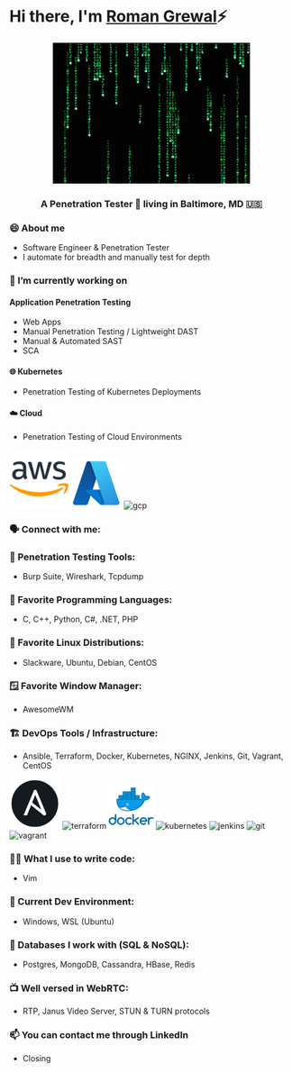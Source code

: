 <h1 align="left">
    Hi there, I'm <a href="https://www.linkedin.com/in/roman-grewal-99907b377/" target="_blank">Roman Grewal</a>⚡
</h1>

<!--
**romangrewal/romangrewal** is a ✨ _special_ ✨ repository because its `README.md` (this file) appears on your GitHub profile.

Here are some ideas to get you started:

- 🔭 I’m currently working on ...
- 🌱 I’m currently learning ...
- 👯 I’m looking to collaborate on ...
- 🤔 I’m looking for help with ...
- 💬 Ask me about ...
- 📫 How to reach me: ...
- 😄 Pronouns: ...
- ⚡ Fun fact: ...
-->
<p align="center">
  <img src="./img/matrix.gif" height="250dp" >
</p>
<h3 align="center">
A Penetration Tester 🤖 living in Baltimore, MD 🇺🇸
</h3>

### 😄 About me
- Software Engineer & Penetration Tester
- I automate for breadth and manually test for depth
  
### 🔭 I’m currently working on
#### Application Penetration Testing
- Web Apps
- Manual Penetration Testing / Lightweight DAST
- Manual & Automated SAST
- SCA
#### 🌐 Kubernetes
- Penetration Testing of Kubernetes Deployments
#### ☁️ Cloud
- Penetration Testing of Cloud Environments
<p align="left">
    <img src="https://raw.githubusercontent.com/devicons/devicon/master/icons/amazonwebservices/amazonwebservices-original-wordmark.svg" alt="aws" width="105" height="105"/>
    <img src="./img/Microsoft_Azure.svg.png" alt="azure" width="90" height="90"/>
    <img src="https://www.vectorlogo.zone/logos/google_cloud/google_cloud-icon.svg" alt="gcp" width="90" height="90"/>
</p>

### 🗣️ Connect with me:
### 🔦 Penetration Testing Tools:
- Burp Suite, Wireshark, Tcpdump
### 💯 Favorite Programming Languages:
- C, C++, Python, C#, .NET, PHP
### 🐧 Favorite Linux Distributions:
- Slackware, Ubuntu, Debian, CentOS
### 🪟 Favorite Window Manager:
- AwesomeWM
### 🏗️ DevOps Tools / Infrastructure:
- Ansible, Terraform, Docker, Kubernetes, NGINX, Jenkins, Git, Vagrant, CentOS
<p align="left">
    <img src="https://raw.githubusercontent.com/github/explore/80688e429a7d4ef2fca1e82350fe8e3517d3494d/topics/ansible/ansible.png" alt="ansible" width="90" height="90"/>
    <img src="./terraform.webp" alt="terraform"  />
    <img src="https://raw.githubusercontent.com/github/explore/80688e429a7d4ef2fca1e82350fe8e3517d3494d/topics/docker/docker.png" alt="docker" width="80" height="80"/> 
    <img src="https://www.vectorlogo.zone/logos/kubernetes/kubernetes-icon.svg" alt="kubernetes" width="90" height="90"/>
    <img src="https://www.vectorlogo.zone/logos/jenkins/jenkins-icon.svg" alt="jenkins" width="90" height="90"/> 
    <img src="https://www.vectorlogo.zone/logos/git-scm/git-scm-icon.svg" alt="git" width="90" height="90"/> 
    <img src="https://www.vectorlogo.zone/logos/vagrantup/vagrantup-icon.svg" alt="vagrant" width="90" height="90"/>
</p>

### 🧑‍💻 What I use to write code:
- Vim
### 🌿 Current Dev Environment:
- Windows, WSL (Ubuntu)
### 🦖 Databases I work with (SQL & NoSQL):
- Postgres, MongoDB, Cassandra, HBase, Redis
### 📺 Well versed in WebRTC:
- RTP, Janus Video Server, STUN & TURN protocols
### 📫 You can contact me through LinkedIn
- Closing
